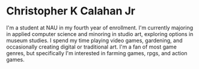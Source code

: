 # Christopher K Calahan Jr
I'm a student at NAU in my fourth year of enrollment. I'm currently majoring in applied computer science and minoring in studio art,
exploring options in museum studies. I spend my time playing video games, gardening, and occasionally creating digital or traditional art.
I'm a fan of most game genres, but specifically I'm interested in farming games, rpgs, and action games.
